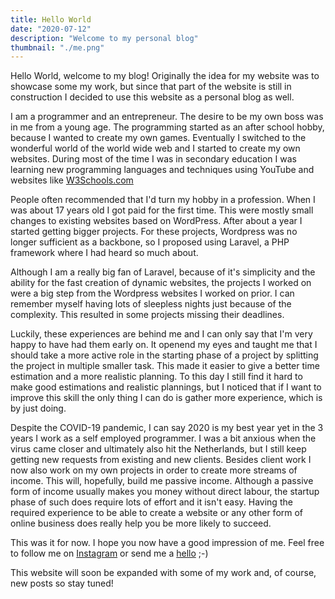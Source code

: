 ```yaml
---
title: Hello World
date: "2020-07-12"
description: "Welcome to my personal blog"
thumbnail: "./me.png"
---
```


Hello World, welcome to my blog! Originally the idea for my website was to showcase some my
work, but since that part of the website is still in construction I decided to use this website as a personal blog as well. 

I am a programmer and an entrepreneur. The desire to be my own boss was in me from a young age. The programming started as an after school hobby, because I wanted to create my own games. Eventually I switched to the wonderful world of the world wide web and I started to create my own websites. During most of the time I was in secondary education I was learning new programming languages and techniques using YouTube and websites like [W3Schools.com](https://w3schools.com)

People often recommended that I'd turn my hobby in a profession. When I was about 17 years old I got paid for the first time. This were mostly small changes to existing websites based on WordPress. After about a year I started getting bigger projects. For these projects, Wordpress was no longer sufficient as a backbone, so I proposed using Laravel, a PHP framework where I had heard so much about. 

Although I am a really big fan of Laravel, because of it's simplicity and the ability for the fast creation of dynamic websites, the projects I worked on were a big step from the Wordpress websites I worked on prior. I can remember myself having lots of sleepless nights just because of the complexity. This resulted in some projects missing their deadlines.

Luckily, these experiences are behind me and I can only say that I'm very happy to have had them early on. It openend my eyes and taught me that I should take a more active role in the starting phase of a project by splitting the project in multiple smaller task. This made it easier to give  a better time estimation and a more realistic planning. To this day I still find it hard to make good estimations and realistic plannings, but I noticed that if I want to improve this skill the only thing I can do is gather more experience, which is by just doing.

Despite the COVID-19 pandemic, I can say 2020 is my best year yet in the 3 years I work as a self employed programmer. I was a bit anxious when the virus came closer and ultimately also hit the Netherlands, but I still keep getting new requests from existing and new clients. Besides client work I now also work on my own projects in order to create more streams of income. This will, hopefully, build me passive income. Although a passive form of income usually makes you money without direct labour, the startup phase of such does require lots of effort and it isn't easy. Having the required experience to be able to create a website or any other form of online business does really help you be more likely to succeed.

This was it for now. I hope you now have a good impression of me. Feel free to follow me on [Instagram](https://instagram.com/julianquispel) or send me a [hello](mailto:hello@julianquispel.nl) ;-)

This website will soon be expanded with some of my work and, of course, new posts so stay tuned!

